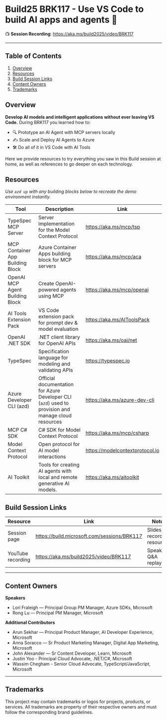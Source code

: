 # Build25 BRK117 - Use VS Code to build AI apps and agents 🚀

📺 **Session Recording**: https://aka.ms/build2025/video/BRK117

---

## Table of Contents
1. [Overview](#overview)
2. [Resources](#resources)
3. [Build Session Links](#build-session-links)
4. [Content Owners](#content-owners)
5. [Trademarks](#trademarks)

## Overview
**Develop AI models and intelligent applications without ever leaving VS Code.** During BRK117 you learned how to:
- 🔍 Prototype an AI Agent with MCP servers locally
- ✍️ Scale and Deploy AI Agents to Azure
- 🛠️ Do all of it in VS Code with AI Tools

Here we provide resources to try everything you saw in this Build session at home, as well as references to go deeper on each technology.

## Resources
_Use `azd up` with any building blocks below to recreate the demo environment instantly._

| Tool                                   | Description                                                | Link                               |
|----------------------------------------|------------------------------------------------------------|------------------------------------|
| TypeSpec MCP Server                    | Server implementation for the Model Context Protocol       | https://aka.ms/mcp/tsp             |
| MCP Container App Building Block       | Azure Container Apps building block for MCP servers        | https://aka.ms/mcp/aca             |
| OpenAI MCP Agent Building Block        | Create OpenAI-powered agents using MCP                     | https://aka.ms/mcp/openai          |
| AI Tools Extension Pack                | VS Code extension pack for prompt dev & model evaluation   | https://aka.ms/AIToolsPack         |
| OpenAI .NET SDK                        | .NET client library for OpenAI APIs                        | https://aka.ms/oai/net             |
| TypeSpec                               | Specification language for modeling and validating APIs    | https://typespec.io                |
| Azure Developer CLI (azd)              | Official documentation for Azure Developer CLI (`azd`) used to provision and manage cloud resources | https://aka.ms/azure-dev-cli |
| MCP C# SDK                             | C# SDK for Model Context Protocol                          | https://aka.ms/mcp/csharp             |
| Model Context Protocol                 | Open protocol for AI model interactions                    | https://modelcontextprotocol.io    |
| AI Toolkit                             | Tools for creating AI agents with local and remote generative AI models. | https://aka.ms/aitoolkit| 

## Build Session Links
| Resource                               | Link                                                       | Notes                              |
|----------------------------------------|------------------------------------------------------------|------------------------------------|
| Session page                           | https://build.microsoft.com/sessions/BRK117                | Slides, recording, resources       |
| YouTube recording                      | https://aka.ms/build2025/video/BRK117                      | Speaker Q&A replay                 |

---

## Content Owners
**Speakers**
- Lori Fraleigh — Principal Group PM Manager, Azure SDKs, Microsoft
- Rong Lu — Principal PM Manager, Microsoft

**Additional Contributors**
- Arun Sekhar — Principal Product Manager, AI Developer Experience, Microsoft
- Anna Soracco — Sr Product Marketing Manager, Digital App Marketing, Microsoft
- John Alexander — Sr Content Developer, Learn, Microsoft
- Justin Yoo - Principal Cloud Advocate, .NET/C#, Microsoft
- Wassim Chegham - Senior Cloud Advocate, TypeScript/JavaScript, Microsoft

---

## Trademarks
This project may contain trademarks or logos for projects, products, or services. All trademarks are property of their respective owners and must follow the corresponding brand guidelines.
